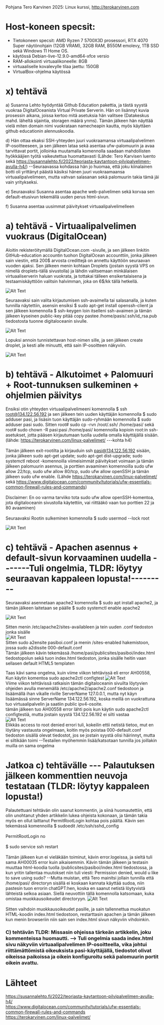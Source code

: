 Pohjana Tero Karvinen 2025: Linux kurssi, http://terokarvinen.com

# Host-koneen specsit:

- Tietokoneen specsit: AMD Ryzen 7 5700X3D prosessori, RTX 4070 Super näytönohjain (12GB VRAM), 32GB RAM, B550M emolevy, 1TB SSD sekä Windows 11 Home OS.
- käytössä Debian-live-12.9.0-amd64-xfce versio
- RAM-allokointi virtuaalikoneelle: 8GB
- virtuaaliselle kovalevylle tilaa jaettu: 150GB
- VirtualBox-ohjelma käytössä

# x) tehtävä

a) Susanna Lehto hyödyntää Github Education pakettia, ja tästä syystä vuokraa DigitalOceanista Virtual Private Serverin. Hän on lisännyt kuvia prosessin aikana, joissa kertoo mitä asetuksia hän valitsee (Datakeskus mahd. läheltä sijaintia, storagen määrä ynms). Tämän jälkeen hän näyttää vielä miten domain nimi vuokrataan namecheapin kautta, myös käyttäen github educationin alennuskoodia.

d) Hän ottaa ekaksi SSH-yhteyden juuri vuokraamansa virtuaalipalvelimen IP-osoitteeseen, ja sen jälkeen lataa sekä asentaa ufw-palomuurin ja avaa tarvittavat portit, jolloinka muutamalla komennolla saadaan mahdollisten hyökkääjien työtä vaikeutettua huomattavasti (Lähde: Tero Karvisen luento sekä https://susannalehto.fi/2022/teoriasta-kaytantoon-pilvipalvelimen-avulla-h4/) --Seuraavassa kohdassa hän jo huomaa, että joku kiinalainen botti oli yrittänyt päästä käsiksi hänen juuri vuokraamaansa virtuaalipalvelimeen, mutta vahvan salasanan sekä palomuurin takia tämä jäi vain yritykseksi. 

e) Seuraavaksi Susanna asentaa apache web-palvelimen sekä korvaa sen default-etusivun tekemällä uuden perus html-sivun.

f) Susanna asentaa uusimmat päivitykset virtuaalipalvelimelleen


# a) tehtävä - Virtuaalipalvelimen vuokraus (DigitalOcean)

Aloitin rekisteröitymällä DigitalOcean.com -sivulle, ja sen jälkeen linkitin GitHub-education accountin tuohon DigitalOcean accounttiin, jonka jälkeen sain viestin, että 200$ arvosta credittejä on annettu käyttöön seuraavan vuoden ajaksi. 
Sen jälkeen menin kohtaan Droplets (jostain syystä VPS on nimellä droplets-tällä sivustolla) ja lähdin valitsemaan minkälaisen virtuaaliserverin haluan vuokrata, ja tottakai tälleen ensikertalaisena ja testaamiskäyttöön valitsin halvimman, joka on 6$/kk tällä hetkellä. 

![Alt Text](images/Week4image1.png)

Seuraavaksi sain valita kirjautumisen ssh-avaimella tai salasanalla, ja kuten tunnilla näytettiin, asensin ensiksi $ sudo apt-get install openssh-client ja sen jälkeen komennolla $ ssh-keygen loin itselleni ssh-avaimen ja tämän jälkeen kyseinen public-key pitää copy pastee /home/pasis/.ssh/id_rsa.pub tiedostosta tuonne digitaloceanin sivulle.

![Alt Text](images/Week4image2.png)

Lopuksi annoin tunnistettavan host-nimen sille, ja sen jälkeen create droplet, ja kesti alle minuutti, että sain IP-osoitteen näkyviin. 

![Alt Text](images/Week4image3.png)


# b) tehtävä - Alkutoimet + Palomuuri + Root-tunnuksen sulkeminen + ohjelmien päivitys   

Ensiksi otin yhteyden virtuaalipalvelimeeni komennolla $ ssh root@134.122.56.192 ja sen jälkeen tein uuden käyttäjän komennolla $ sudo adduser pasi, ja lisäsin tuon käyttäjän sudo-ryhmään komennolla $ sudo adduser pasi sudo. Sitten root# sudo cp -rvn /root/.ssh/ /home/pasi/ sekä 
root# sudo chown -R pasi:pasi /home/pasi/ komennoilla kopioin root:in ssh-asetukset, jotta pääsen kirjautumaan tuolla uudella omalla käyttäjällä sisään. (lähde: https://terokarvinen.com/linux-palvelimet/  ---kohta h4)
<br>
<br>
Tämän jälkeen exit-rootilta ja kirjauduin ssh pasi@134.122.56.192 sisään, jonka jälkeen sudo apt-get update; sudo apt-get dist-upgrade; sudo systemctl reboot -komennoilla viimeisimmät päivitykset voimaan ja tämän jälkeen palomuurin asennus, ja porttien avaaminen komennoilla sudo ufw allow 22/tcp, sudo ufw allow 80/tcp, sudo ufw allow openSSH ja tämän jälkeen sudo ufw enable. (Lähde https://terokarvinen.com/linux-palvelimet/  sekä https://www.digitalocean.com/community/tutorials/ufw-essentials-common-firewall-rules-and-commands) <br>
<br>
Disclaimer: En oo varma tarviiko tota sudo ufw allow openSSH-komentoa, jota digitaloceanin sivustolla käytettiin, vai riittääkö vaan tuo porttien 22 ja 80 avaaminen)
<br>
<br>
Seuraavaksi Rootin sulkeminen komennolla $ sudo usermod --lock root 

![Alt Text](images/Week4image4.png)

#  c) tehtävä - Apachen asennus + default-sivun korvaaminen uudella     -------Tuli ongelmia, TLDR: löytyy seuraavan kappaleen lopusta!---------

Seuraavaksi asennetaan apache2 komennolla $ sudo apt install apache2, ja tämän jälkeen laitetaan se päälle $ sudo systemctl enable apache2

![Alt Text](images/Week4image5.png)

Sitten menin /etc/apache2/sites-availableen ja tein uuden .conf tiedoston jonka sisälle 
<br>
![Alt Text](images/Week4image8.png)
<br>
Sitten sudo a2ensite pasiboi.conf ja menin /sites-enabled hakemistoon, jossa sudo a2dissite 000-default.conf <br>
Tämän jälkeen kävin tekemässä /home/pasi/publicsites/pasiboi/index.html tiedostopolun sekä tuon index.html tiedoston, jonka sisälle heitin vaan sellasen default HTML5 templaten


Taas kävi sama ongelma, kuin viime viikon tehtävissä eli error AH00558, Kun käytin komentoa sudo apache2ctl configtest
![Alt Text](images/Week4image7.png)
<br>
Viime viikon tehtävissä ratkaisin tämän digitaloceanin sivuilta löytyvien ohjeiden avulla menemällä /etc/apache2/apache2.conf tiedostoon ja lisäämällä ihan vikalle riville ServerName 127.0.0.1, mutta nyt käyn lisäämässä sinne ServerName 134.122.56.192, koska meillä on vuokrattuna tuo virtuaalipalvelin ja saatiin public ipv4-osoite.
<br>
tämän jälkeen tuo AH00558 error lähti pois kun käytin sudo apache2ctl configtestiä, mutta jostain syystä 134.122.56.192 ei silti vastaa
<br>
![Alt Text](images/Week4image9.png)
<br>
Elikkäs access to root denied errori tuli, kokeilin ettii netistä tietoo, mut en löytäny vastausta ongelmaan, koitin myös poistaa 000-default.conf tiedoston sisällä olevat tiedostot, jos se jostain syystä olisi häirinnyt, mutta ei siltikään toimi --Testailen myöhemmin lisää/katsotaan tunnilla jos joillakin muilla on sama ongelma

# Jatkoa c) tehtävälle  --- Palautuksen jälkeen kommenttien neuvoja testataan (TLDR: löytyy kappaleen lopusta!)

Palautettuani tehtävän olin saanut kommentin, ja siinä huomautettiin, että olin unohtanut yhden artikkelin lukea ohjeista kokonaan, ja tämän takia myös en ollut laittanut PermitRootLogin kohtaa pois päältä. Kävin sen tekemässä komennoilla $ sudoedit /etc/ssh/sshd_config <br>
    <br>
    PermitRootLogin no <br>
    <br>
$ sudo service ssh restart<br>
<br>
Tämän jälkeen kun ei vieläkään toiminut, kävin error.logeissa, ja sieltä tuli sama AH00035 error kuin aikaisemmin. Kävin tämän jälkeen ja testasin muuttaa html-koodia tuolla /publicsites/pasiboi/index.html tiedostossa, ja kun yritin tallentaa muutokset niin tuli viesti: Permission denied, would u like to save using sudo? --Mutta muistan, että Tero mainitsi jollain tunnilla että /home/pasi/ directoryn sisällä ei koskaan kannata käyttää sudoa, niin pastesin tuon errorin chatGPT:hen, koska en saanut netistä löytyvistä lähteistä selkoa asiaan. Siellä neuvottiin tällä komennolla katsomaan, kuka omistaa muokkausoikeudet directoryyn.
![Alt Text](images/Week4image10.png) <br>
<br>
Sitten vaihdoin muokkausoikeudet pasille, ja sain tallennettua muokatun HTML-koodin index.html tiedostoon, restarttasin apachen ja tämän jälkeen kun menin browseriin niin sain sen index.html sivun näkyviin vihdoinkin.

### C) tehtävän TLDR: Missasin ohjeissa tärkeän artikkelin, joku kommenteissa huomautti. --> Tuli ongelmia saada index.html sivu näkyviin virtuaalipalvelimen IP-osoitteella, vika johtui riittämättömistä oikeuksista pasi-käyttäjällä, tiedostot olivat oikeissa paikoissa ja oikein konfiguroitu sekä palomuurin portit oikein avattu.


# Lähteet
https://susannalehto.fi/2022/teoriasta-kaytantoon-pilvipalvelimen-avulla-h4/ <br>
https://www.digitalocean.com/community/tutorials/ufw-essentials-common-firewall-rules-and-commands <br>
https://terokarvinen.com/linux-palvelimet/
